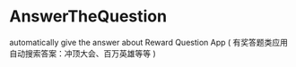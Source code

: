 # AnswerTheQuestion
automatically give the answer about Reward Question App ( 有奖答题类应用自动搜索答案：冲顶大会、百万英雄等等 )
